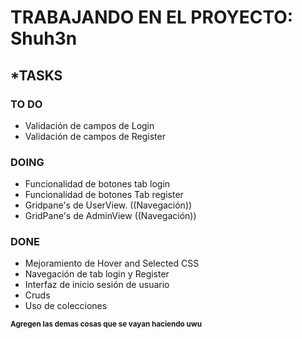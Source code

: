 # TRABAJANDO EN EL PROYECTO: Shuh3n

## ***TASKS**
### **TO DO**
- Validación de campos de Login
- Validación de campos de Register
### DOING
- Funcionalidad de botones tab login
- Funcionalidad de botones Tab register
- Gridpane's de UserView. ((Navegación))
- GridPane's de AdminView ((Navegación))
### DONE
- Mejoramiento de Hover and Selected CSS
- Navegación de tab login y Register 
- Interfaz de inicio sesión de usuario
- Cruds
- Uso de colecciones


<sub>**Agregen las demas cosas que se vayan haciendo uwu**</sub>
